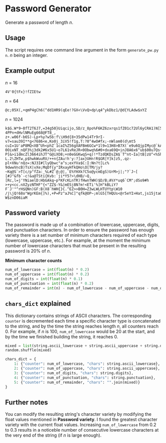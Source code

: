 # Password Generator
Generate a password of length *n*.

## Usage
The script requires one command line argument in the form `generate_pw.py n`. *n* being an integer.

## Example output
*n* = 16
```
4V'0{tFx}!fZIEtw
```

*n* = 64
```
@c;05X(,+qmP4gCh6(^dd1HR9(qEe!?GX<\VvQ>dp\q4^ykDbz1/@d{YLAdw$xYZ
```

*n* = 1024
```
k$G.W*9~8fT2T6J7,=34g50}Uiqcijo,SD/z_8po%F6KZ6zxrqs1fZ01c72Ul6yCRA1)N[5l)n`@/NMA-4PPn+dHvlNMuEg668@FT8_,
z+.w06f-b6S)-Lp+%y?w5b:f\\H9d{8+35dPw14Tr9rI-v7=sau39I**g<7686<e,Ko0j_3iV5!f1g,T:?0^4wO#fx;-nWlom0(d\mt5
cuI=1U'aP8MQ<XB^Uh<phZ`1caI%Z56gXAFBm6GCw*1l9=13H8>B7X(`e9u6QjpIMyc@`kAz*3)l$q{]K9!9d/V^!v$i6+3ye4;Kk6.T
0OixNT_nQF3%j3dk2#6x5U1~o7L61vReJR<0Obwq%6#0+dxa69Q+inJ8A6x6^ub$00u7Qs{}OO7bS1Yw#0q6,HGK9}20hx6$69sc3KP8
P[&>i1dmcZl3664ihJT"G@iXO8;+n0eGGKwqS+q)!*TzdQKDsZA$`T^nt~Ia]tB]zU^<%ShR!,|U:#+MtN#ap]]3)WE:``y"C;\R^Yf
L.2\ZHTw,p$hwkWuuRV/++n{ZAu!h'y:?]ax}UHn!R$GR|Y]k]z5,.qz-pl+XNu'nQz=:NJ3I#[lyQbwc"a^s;exYVa$C:I:Nn?t[Lc%
9dwwVncB)TsX|vXe;MqDf{y"IRxayHfkQHo\O[TM/jy?~Kq@S`>T[c/p"fZa:_%L#Z`@;@|,`E%YHXk?C5o@ycmEgS)UrM>j|;"?`J~[
[#J"&fb`-c!&u@TSti{Kvb:`ji*Y5?>\dHB/~Q,[Rc,l=j'YNiaelD:HbGAkq~p*KFcKLnTR)fHwnTWH)$D/B;A%Y*uq6`CM";dSo9#h
>+y<cc.nXZyzNTHF"{<"ZZ$-Y&|mESj8N?m!<ETi'%]H"kBLiY?F`J'"^rH$QNn)GF:B(X8`hWH{}C.^EZ>>B0H=Z3wLWLHTUYtp\W10
/j\jQ!68o"WgrKEm{]%),+P=Pz^aJ%C]"qfk@OP~;mlG5[THQUs<@r5eYI>Hat,js15jtaO!%GQu-W$znD06iaM
```

## Password variety
The password is made up of a combination of lowercase, uppercase, digits, and punctuation characters. In order to ensure the password has enough variety there is a set number of minimum characters required of each type (lowercase, uppercase, etc.). For example, at the moment the minimum number of lowercase characters that must be present in the resulting password is 20% of *n*.

**Minimum character counts**
```python
num_of_lowercase = int(float(n) * 0.2)
num_of_uppercase = int(float(n) * 0.2)
num_of_digits = int(float(n) * 0.1)
num_of_punctuation = int(float(n) * 0.2)
num_of_remainder = int(n) - num_of_lowercase - num_of_uppercase - num_of_digits - num_of_punctuation
```

## `chars_dict` explained
This dictionary contains strings of ASCII characters. The corresponding `counter` is decremented each time a specific character type is concatenated to the string, and by the time the string reaches length *n*, all counters reach 0. For example, if *n* is 100, `num_of_lowercase` would be 20 at the start, and by the time we finished building the string, it reaches 0.

```python
mixed = list(string.ascii_lowercase + string.ascii_uppercase + string.digits + string.punctuation)
random.shuffle(mixed)

chars_dict = {
    1: {"counter": num_of_lowercase, "chars": string.ascii_lowercase},
    2: {"counter": num_of_uppercase, "chars": string.ascii_uppercase},
    3: {"counter": num_of_digits, "chars": string.digits},
    4: {"counter": num_of_punctuation, "chars": string.punctuation},
    5: {"counter": num_of_remainder, "chars": "".join(mixed)}
}
```

## Further notes
You can modify the resulting string's character variety by modifying the float values mentioned in **Password variety**. I found the greatest character variety with the current float values. Increasing `num_of_lowercase` from 0.2 to 0.3 results in a noticeble number of consecutive lowercase characters at the very end of the string (if *n* is large enough).
